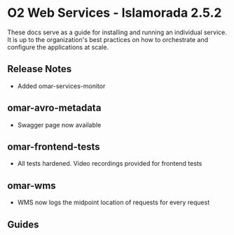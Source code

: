 # O2 Web Services - Islamorada 2.5.2

These docs serve as a guide for installing and running an individual service. It is up to the organization's best practices on how to orchestrate and configure the applications at scale.

## Release Notes

* Added omar-services-monitor

## omar-avro-metadata

* Swagger page now available

## omar-frontend-tests

* All tests hardened. Video recordings provided for frontend tests

## omar-wms

* WMS now logs the midpoint location of requests for every request

## Guides
